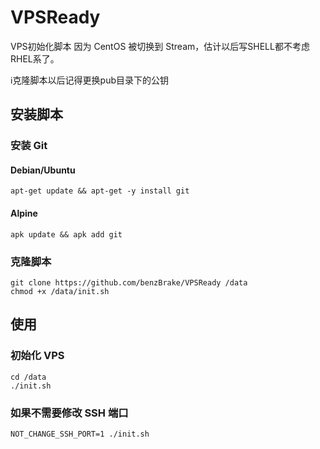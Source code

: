 # VPSReady
VPS初始化脚本
因为 CentOS 被切换到 Stream，估计以后写SHELL都不考虑RHEL系了。

ℹ克隆脚本以后记得更换pub目录下的公钥

## 安装脚本

### 安装 Git

#### Debian/Ubuntu

```shell
apt-get update && apt-get -y install git
```
#### Alpine

```shell
apk update && apk add git
```

### 克隆脚本

```shell
git clone https://github.com/benzBrake/VPSReady /data
chmod +x /data/init.sh
```



## 使用

### 初始化 VPS
```shell
cd /data
./init.sh
```

### 如果不需要修改 SSH 端口

```shell
NOT_CHANGE_SSH_PORT=1 ./init.sh
```

